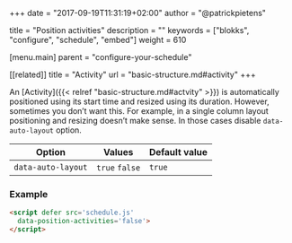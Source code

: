 +++
date            = "2017-09-19T11:31:19+02:00"
author          = "@patrickpietens"

title           = "Position activities"
description     = ""
keywords        = ["blokks", "configure", "schedule", "embed"]
weight          = 610

[menu.main]
parent          = "configure-your-schedule"

[[related]]
title = "Activity"
url = "basic-structure.md#activity"
+++

An [Activity]({{< relref "basic-structure.md#actvity" >}}) is automatically positioned using its start time and resized using its duration. However, sometimes you don’t want this. For example, in a single column layout positioning and resizing doesn’t make sense. In those cases disable `data-auto-layout` option.

| Option | Values | Default value |
|--------|--------|---------------|
| `data-auto-layout` | `true` `false` | `true` |

### Example

```html
<script	defer src='schedule.js'
  data-position-activities='false'>
</script>
```
